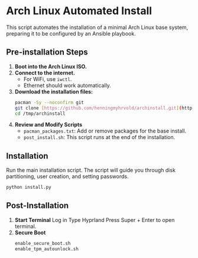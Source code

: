 # Arch Linux Automated Install

This script automates the installation of a minimal Arch Linux base system, preparing it to be configured by an Ansible playbook.

## Pre-installation Steps

1.  **Boot into the Arch Linux ISO.**
2.  **Connect to the internet.**
    * For WiFi, use `iwctl`.
    * Ethernet should work automatically.
3.  **Download the installation files:**
    ```bash
    pacman -Sy --noconfirm git
    git clone [https://github.com/henningmyhrvold/archinstall.git](https://github.com/henningmyhrvold/archinstall.git) /tmp/archinstall
    cd /tmp/archinstall
    ```
4.  **Review and Modify Scripts**
    * `pacman_packages.txt`: Add or remove packages for the base install.
    * `post_install.sh`: This script runs at the end of the installation.

## Installation

Run the main installation script. The script will guide you through disk partitioning, user creation, and setting passwords.

```bash
python install.py
```

## Post-Installation
1. **Start Terminal**
    Log in 
    Type Hyprland
    Press Super + Enter to open terminal.
2.  **Secure Boot**
    ```bash
    enable_secure_boot.sh
    enable_tpm_autounlock.sh
    ```
